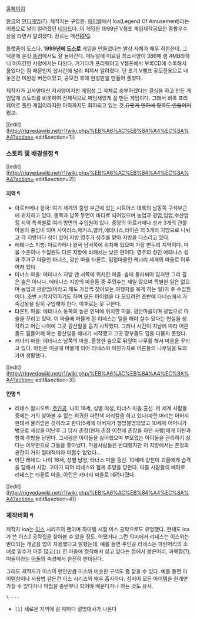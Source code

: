 [홈페이지](http://loa1.x-y.net)

[한국](%ED%95%9C%EA%B5%AD.md)의 [인디게임](%EC%9D%B8%EB%94%94%20%EA%B2%8C%EC%9E%84.md)(?). 제작자는 구영환.
[하이텔](%ED%95%98%EC%9D%B4%ED%85%94.md)에서 loa(Legend Of Amusement)라는 이름으로 널리
알려졌던 [네임드](%EB%84%A4%EC%9E%84%EB%93%9C.md)다. 이 게임은 1999년 V챔프 게임제작공모전 종합우수상을
타면서 알려졌다. 장르는 액션[RPG](RPG.md).

플랫폼이 도스다. **1999년에 [도스](%EB%8F%84%EC%8A%A4.md)로** 게임을 만들었다는 발상 자체가 매우 희한한데,
그 덕분에 온갖 [똥컴](%EB%98%A5%EC%BB%B4.md)에서도 잘 돌아간다. 매뉴얼에 이르길 최소사양이 386에 램
4MB라하니 어지간한 사양에서는 다된다. 거기다가 프리웨어고 V챔프에서 부록CD에 수록해서 풀었다는 점 때문인지 삽시간에 널리 퍼져서
알려졌다. 단 초기 V챔프 공모전용으로 내놓은건 미완성 버전이었고, 공모전 후에 완성판을 만들어 풀었다.

제작자가 고사양대신 저사양이지만 게임성 그 자체로 승부하겠다는 결심을 하고 만든 게임답게 스토리를 비롯하여 전체적으로 짜임새있게 잘 만든
게임이다. 그래서 비록 프리웨어로 풀린 게임이라지만 아직까지도 회자되고 있는 것.<del>요렇게 엔하에 항목도 만들어져 있고.</del>

[[edit](http://rigvedawiki.net/r1/wiki.php/%EB%A6%AC%EB%84%A4%EC%8A%A4?action=
edit&section=1)]

### 스토리 및 배경설정 ¶

[[edit](http://rigvedawiki.net/r1/wiki.php/%EB%A6%AC%EB%84%A4%EC%8A%A4?action=
edit&section=2)]

#### 지역 ¶

  * 아르카메나 왕국: 여기 세계의 중앙 부근에 있는 시트아스 대륙의 남동쪽 구석부근에 위치하고 있다. 동쪽과 남쪽 두면이 바다로 되어있으며 농업과 광업,임업,수산업 등 지역 특색별로 여러 방면의 수입원이 있다. 중앙의 아르카메나 성과 3개의 관할마을이 중심이 되며 사이라스,메키스,엘카,에테나스,라이슨 의 5개의 지방으로 나뉘고 각 지방마다 성이 있어 지방 영주가 성주를 맡아 지방을 다스리고 있다. 
  * 에테나스 지방: 아르카메나 왕국 남서쪽에 위치해 있으며 가장 변두리 지역이다. 마을 수준이나 수입원도 다른 지방에 비해서는 낮은 편이다. 영주의 성인 에테나스 성과 주거구 마을인 타너스, 광산 마을 타론트, 임업마을인 캐너리 세개의 마을로 이루어져 있다.
  * 타너스 마을: 에테나스 지방 맨 서쪽에 위치한 마을. 숲에 둘러싸여 있지만 그리 깊은 숲은 아니다. 에테나스 지방의 마을들 중 주민수는 제일 많으며 특별한 일은 없으며 농업과 관광업(이라고 해도 가끔씩 찾아오는 여행자를 묵게 하는 일)이 주 수입원이다. 초반 시작지역이기도 하며 모든 아이템을 다 모으려면 초반에 타너스에서 가죽갑옷을 필히 구입해야 한다. 이후로는 못 구한다.
  * 타론트 마을: 에테나스 동쪽의 높은 언덕에 위치한 마을. 광산마을이며 광업으로 마을을 꾸리고 있다. 이 마을에 머물게 된 리네스는 일을 해야 살수 있다는 현실을 생각하고 어린 나이에 그곳 광산일을 돕기 시작했다. 그러나 시간이 지남에 따라 어른들도 힘들어해 하는 광산일을 해내기 시작했고 그곳 광부들도 입을 다물지 못했다. 
  * 캐너리 마을: 에테나스 남쪽의 마을. 울창한 숲으로 뒤덮여 나무를 해서 마을을 꾸리고 있다. 아틴은 이곳에 머물게 되어 리네스와 마찬가지로 어른들의 나무일을 도와가며 생활했다.   

[[edit](http://rigvedawiki.net/r1/wiki.php/%EB%A6%AC%EB%84%A4%EC%8A%A4?action=
edit&section=3)]

#### 인명 ¶

  * 리네스 알시오트: [주인공](%EC%A3%BC%EC%9D%B8%EA%B3%B5.md). 나이 16세, 성별 여성, 타너스 마을 출신. 이 세계 사람들 중에는 거의 찾아볼 수 없는 희귀한 파란색 머리칼을 하고 있다(파란 머리는 아버지한테서 물려받은 것이라고 한다)5세에 아버지가 행방불명되었고 10세때 어머니가 병으로 세상을 떠난후 그 당시 촌장(현재 촌장 이전에 촌장을 하던 사람)에게 아틴과 함께 추방을 당한다. 그사람은 아이들을 싫어했으며 부모없는 아이들을 관리하기 싫다는 이유만으로 그들을 쫓아냈다. 마을사람들은 반대했지만 이 지방에서는 촌장의 권한이 거의 절대적이라 어쩔수 없었다...
  * 아틴 레네드: 나이 16세, 성별 남성, 타너스 마을 출신. 10세때 양친이 괴물에게 습격을 당해서 사망. 고아가 되어 리네스와 함께 추방을 당한다. 마을 사람들의 배려로 리네스는 타론트 마을, 아틴은 캐너리 마을로 데려다졌다.   

[[edit](http://rigvedawiki.net/r1/wiki.php/%EB%A6%AC%EB%84%A4%EC%8A%A4?action=
edit&section=4)]

### 제작비화 ¶

제작자 loa는 [이스](%EC%9D%B4%EC%8A%A4.md) 시리즈의 팬이며 하이텔 시절 이스 공략으로도 유명했다. 현재도
loa가 쓴 이스2 공략집을 찾아볼 수 있을 정도. 어쨌거나 그런 의미에서 리네스는 이스와는 반대되는 개념을 많이 차용했다고 밝혔는데, 예를
들면 주인공 리네스는 파란머리의 소녀로 말수가 아주 많고`[1]` 한 마을에 정착해서 살고 있다는 점에서 붉은머리, 과묵함(?), 떠돌이라는
[아돌](%EC%95%84%EB%8F%8C.md)의 속성에서 완전히 반대된다.

  

그래도 제작자가 이스의 팬인만큼 이스와 비슷한 구석도 좀 찾을 수 있다. 예를 들면 아이템창이나 사용법 같은건 이스 시리즈와 매우 흡사하다.
심지어 모든 아이템을 한개만 가질 수 있다거나 마법을 중반부나 되어야 배운다거나 하는 것도 유사.

`\----`

  * `[1]` 새로운 지역에 갈 때마다 설명대사가 나온다

